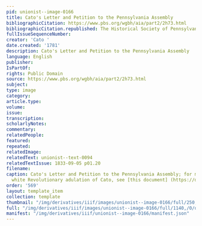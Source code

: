 ```yaml
---
pid: unionist--image-0166
title: Cato's Letter and Petition to the Pennsylvania Assembly
bibliographicCitation: https://www.pbs.org/wgbh/aia/part2/2h73.html
bibliographicCitation.republished: The Historical Society of Pennsylvania
fullIssueSequenceNumber: 
creator: 'Cato '
date.created: '1781'
description: Cato's Letter and Petition to the Pennsylvania Assembly
language: English
publisher: 
IsPartOf: 
rights: Public Domain
source: https://www.pbs.org/wgbh/aia/part2/2h73.html
subject: 
type: image
category: 
article.type: 
volume: 
issue: 
transcription: 
scholarlyNotes: 
commentary: 
relatedPeople: 
featured: 
repeated: 
relatedImage: 
relatedText: unionist--text-0094
relatedTextIssue: 1833-09-05 p01.20
filename: 
caption: Cato's Letter and Petition to the Pennsylvania Assembly; for more on the
  white Revolutionary adulation of Cato, see [this document] (https://dailystoic.com/cato/)
order: '569'
layout: template_item
collection: template
thumbnail: "/img/derivatives/iiif/images/unionist--image-0166/full/250,/0/default.jpg"
full: "/img/derivatives/iiif/images/unionist--image-0166/full/1140,/0/default.jpg"
manifest: "/img/derivatives/iiif/unionist--image-0166/manifest.json"
---
```

